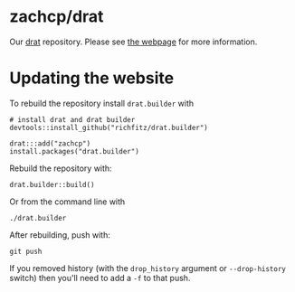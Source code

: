 # zachcp/drat

Our [drat](https://github.com/eddelbuettel/drat) repository.  Please see [the webpage](https://zachcp.github.io/drat) for more information.

# Updating the website

To rebuild the repository install `drat.builder` with

```
# install drat and drat builder
devtools::install_github("richfitz/drat.builder")

drat:::add("zachcp")
install.packages("drat.builder")
```

Rebuild the repository with:
```
drat.builder::build()
```

Or from the command line with

```
./drat.builder
```

After rebuilding, push with:

```
git push
```

If you removed history (with the `drop_history` argument or `--drop-history` switch) then you'll need to add a `-f` to that push.
